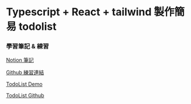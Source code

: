 # Typescript + React + tailwind 製作簡易 todolist

### 學習筆記 & 練習

[Notion 筆記](https://jioujiou.notion.site/TypeScript-03ae928009cf46b08c02d5519b266529)

[Github 練習連結](https://github.com/jioujiou9308/tsNote)

[TodoList Demo](https://jioujiou9308.github.io/tsReact/index.html)

[TodoList Github](https://github.com/jioujiou9308/tsReact)
